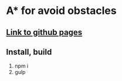 # A* for avoid obstacles

## [Link to github pages](http://andcrow.github.io/AStarObstacles/)

## Install, build
1. npm i
2. gulp
